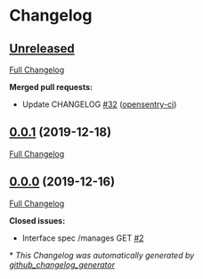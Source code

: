 # Changelog

## [Unreleased](https://github.com/OpenSentry/idp/tree/HEAD)

[Full Changelog](https://github.com/OpenSentry/idp/compare/0.0.1...HEAD)

**Merged pull requests:**

- Update CHANGELOG [\#32](https://github.com/OpenSentry/idp/pull/32) ([opensentry-ci](https://github.com/opensentry-ci))

## [0.0.1](https://github.com/OpenSentry/idp/tree/0.0.1) (2019-12-18)

[Full Changelog](https://github.com/OpenSentry/idp/compare/0.0.0...0.0.1)

## [0.0.0](https://github.com/OpenSentry/idp/tree/0.0.0) (2019-12-16)

[Full Changelog](https://github.com/OpenSentry/idp/compare/29adf8a8d1f7a77617f984a25af01f1820140281...0.0.0)

**Closed issues:**

- Interface spec /manages GET [\#2](https://github.com/OpenSentry/idp/issues/2)



\* *This Changelog was automatically generated by [github_changelog_generator](https://github.com/github-changelog-generator/github-changelog-generator)*
